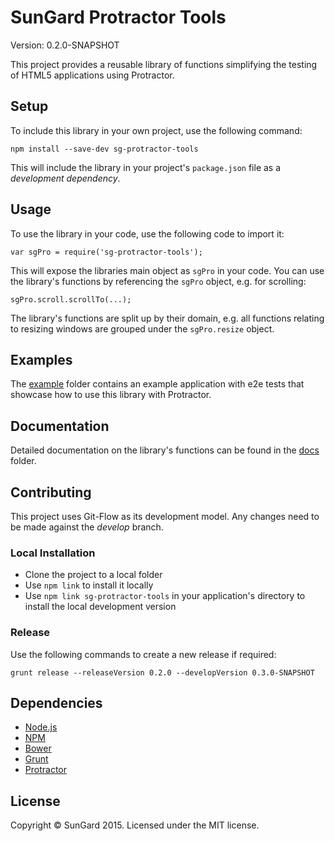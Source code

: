 # SunGard Protractor Tools

Version: 0.2.0-SNAPSHOT

This project provides a reusable library of functions simplifying the testing of HTML5 applications using Protractor.

## Setup

To include this library in your own project, use the following command:

```
npm install --save-dev sg-protractor-tools
```

This will include the library in your project's `package.json` file as a _development dependency_.

## Usage

To use the library in your code, use the following code to import it:

```
var sgPro = require('sg-protractor-tools');
```

This will expose the libraries main object as `sgPro` in your code. You can use the library's functions by referencing the `sgPro` object, e.g. for scrolling:

```
sgPro.scroll.scrollTo(...);
```

The library's functions are split up by their domain, e.g. all functions relating to resizing windows are grouped under the `sgPro.resize` object.

## Examples

The [example](example) folder contains an example application with e2e tests that showcase how to use this library with Protractor.

## Documentation

Detailed documentation on the library's functions can be found in the [docs](docs) folder.

## Contributing

This project uses Git-Flow as its development model. Any changes need to be made against the _develop_ branch.

### Local Installation

 * Clone the project to a local folder
 * Use `npm link` to install it locally
 * Use `npm link sg-protractor-tools` in your application's directory to install the local development version

### Release

Use the following commands to create a new release if required:

```
grunt release --releaseVersion 0.2.0 --developVersion 0.3.0-SNAPSHOT
```

## Dependencies

- [Node.js](http://nodejs.org/)
- [NPM](https://npmjs.org/)
- [Bower](http://bower.io/)
- [Grunt](http://gruntjs.com/)
- [Protractor](https://github.com/angular/protractor)

## License

Copyright © SunGard 2015. Licensed under the MIT license.

